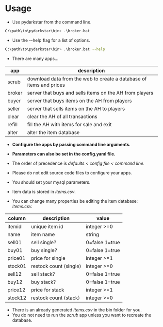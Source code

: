 # Usage

* Use pydarkstar from the command line.

```bash
C:\path\to\pydarkstar\bin> .\broker.bat
```

* Use the --help flag for a list of options.

```bash
C:\path\to\pydarkstar\bin> .\broker.bat --help
```

* There are many apps...

| app    | description                                                         |
|--------|---------------------------------------------------------------------|
| scrub  | download data from the web to create a database of items and prices |
| broker | server that buys and sells items on the AH from players             |
| buyer  | server that buys items on the AH from players                       |
| seller | server that sells items on the AH to players                        |
| clear  | clear the AH of all transactions                                    |
| refill | fill the AH with items for sale and exit                            |
| alter  | alter the item database                                             |

* **Configure the apps by passing command line arguments.**
* **Parameters can also be set in the config.yaml file.**
* The order of precedence is *defaults < config file < command line*.
* Please do not edit source code files to configure your apps.
* You should set your mysql parameters.

* Item data is stored in *items.csv*.
* You can change many properties be editing the item database: *items.csv.*

| column   | description             | value          |
| ---------|-------------------------|----------------|
| itemid   | unique item id          | integer >=0    |
| name     | item name               | string         |
| sell01   | sell single?            | 0=false 1=true |
| buy01    | buy single?             | 0=false 1=true |
| price01  | price for single        | integer >=1    |
| stock01  | restock count (single)  | integer >=0    |
| sell12   | sell stack?             | 0=false 1=true |
| buy12    | buy stack?              | 0=false 1=true |
| price12  | price for stack         | integer >=1    |
| stock12  | restock count (stack)   | integer >=0    |

* There is an already generated *items.csv* in the bin folder for you.
* You do not need to run the *scrub* app unless you want to recreate the database.
